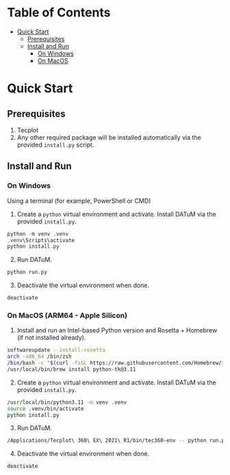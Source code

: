 # Table of Contents

- [Quick Start](#quick-start)
    - [Prerequisites](#prerequisites)
    - [Install and Run](#install-and-run)
        - [On Windows](#on-windows)
        - [On MacOS](#on-macos-arm64---apple-silicon)

# Quick Start 

## Prerequisites 
1. Tecplot
2. Any other required package will be installed automatically via the provided `install.py` script.

## Install and Run

### On Windows
Using a terminal (for example, PowerShell or CMD)

1. Create a `python` virtual environment and activate. Install DATuM via the provided `install.py`.

```powershell
python -m venv .venv
.venv\Scripts\activate
python install.py
```

2. Run DATuM.
```powershell
python run.py
```

3. Deactivate the virtual environment when done.

```bash
deactivate
```

### On MacOS (ARM64 - Apple Silicon)
1. Install and run an Intel-based Python version and Rosetta + Homebrew (if not installed already).

```bash
softwareupdate --install-rosetta
arch -x86_64 /bin/zsh
/bin/bash -c "$(curl -fsSL https://raw.githubusercontent.com/Homebrew/install/HEAD/install.sh)"
/usr/local/bin/brew install python-tk@3.11
```

2. Create a `python` virtual environment and activate. Install DATuM via the provided `install.py`.

```bash
/usr/local/bin/python3.11 -m venv .venv
source .venv/bin/activate
python install.py
```

3. Run DATuM.

```bash
/Applications/Tecplot\ 360\ EX\ 2021\ R1/bin/tec360-env -- python run.py
```
4. Deactivate the virtual environment when done.

```bash
deactivate
```
